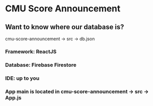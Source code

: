 # CMU Score Announcement
## Want to know where our database is? 
cmu-score-announcement -> src -> db.json

### Framework: ReactJS
### Database: Firebase Firestore
### IDE: up to you
### App main is located in cmu-score-announcement -> src -> App.js
